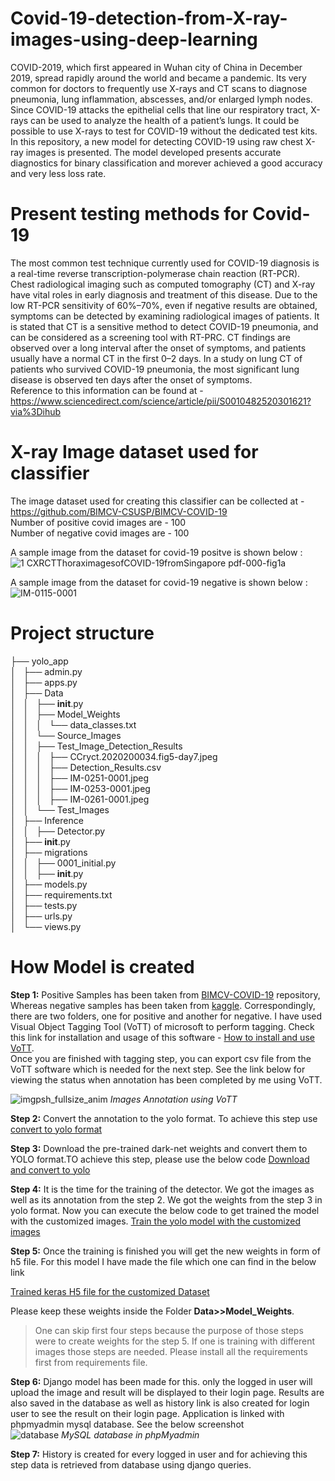 # Covid-19-detection-from-X-ray-images-using-deep-learning

COVID-2019, which first appeared in Wuhan city of China in December 2019, spread rapidly around the world and became a pandemic. Its very common for doctors to frequently use X-rays and CT scans to diagnose pneumonia, lung inflammation, abscesses, and/or enlarged lymph nodes. Since COVID-19 attacks the epithelial cells that line our respiratory tract, X-rays can be used to analyze the health of a patient’s lungs. It could be possible to use X-rays to test for COVID-19 without the dedicated test kits.
In this repository, a new model for detecting COVID-19 using raw chest X-ray images is presented. The model developed presents accurate diagnostics for binary classification and morever achieved a good accuracy and very less loss rate.

# Present testing methods for Covid-19 

The most common test technique currently used for COVID-19 diagnosis is a real-time reverse transcription-polymerase chain reaction (RT-PCR). Chest radiological imaging such as computed tomography (CT) and X-ray have vital roles in early diagnosis and treatment of this disease. Due to the low RT-PCR sensitivity of 60%–70%, even if negative results are obtained, symptoms can be detected by examining radiological images of patients. It is stated that CT is a sensitive method to detect COVID-19 pneumonia, and can be considered as a screening tool with RT-PRC. CT findings are observed over a long interval after the onset of symptoms, and patients usually have a normal CT in the first 0–2 days. In a study on lung CT of patients who survived COVID-19 pneumonia, the most significant lung disease is observed ten days after the onset of symptoms.  
Reference to this information can be found at - https://www.sciencedirect.com/science/article/pii/S0010482520301621?via%3Dihub

# X-ray Image dataset used for classifier

The image dataset used for creating this classifier can be collected at - https://github.com/BIMCV-CSUSP/BIMCV-COVID-19  
Number of positive covid images are - 100  
Number of negative covid images are - 100  

A sample image from the dataset for covid-19 positve is shown below :   
![1 CXRCTThoraximagesofCOVID-19fromSingapore pdf-000-fig1a](https://user-images.githubusercontent.com/39157936/89102153-02da6600-d424-11ea-8ce1-c0c0e6fc9162.png)

A sample image from the dataset for covid-19 negative is shown below :   
![IM-0115-0001](https://user-images.githubusercontent.com/39157936/89102231-9f046d00-d424-11ea-805c-a052adba3f4e.jpeg)

# Project structure

├── yolo_app  
│   ├── admin.py  
│   ├── apps.py  
│   ├── Data  
│   │   ├── __init__.py  
│   │   ├── Model_Weights  
│   │   │   └── data_classes.txt  
│   │   └── Source_Images  
│   │       ├── Test_Image_Detection_Results  
│   │       │   ├── CCryct.2020200034.fig5-day7.jpeg  
│   │       │   ├── Detection_Results.csv  
│   │       │   ├── IM-0251-0001.jpeg  
│   │       │   ├── IM-0253-0001.jpeg  
│   │       │   ├── IM-0261-0001.jpeg  
│   │       └── Test_Images  
│   ├── Inference  
│   │   ├── Detector.py  
│   ├── __init__.py  
│   ├── migrations  
│   │   ├── 0001_initial.py  
│   │   ├── __init__.py  
│   ├── models.py  
│   ├── requirements.txt  
│   ├── tests.py  
│   ├── urls.py  
│   └── views.py    

# How Model is created     
**Step 1:** Positive Samples has been taken from [BIMCV-COVID-19](https://github.com/BIMCV-CSUSP/BIMCV-COVID-19) repository, Whereas negative samples has been taken from [kaggle](https://www.kaggle.com/paultimothymooney/chest-xray-pneumonia). Correspondingly, there are two folders, one for positive and another for negative. I have used Visual Object Tagging Tool (VoTT) of microsoft to perform tagging. Check this link for installation and usage of this software - [How to install and use VoTT](https://github.com/microsoft/VoTT).  
Once you are finished with tagging step, you can export csv file from the VoTT software which is needed for the next step. See the link below for viewing the status when annotation has been completed by me using VoTT.   

![imgpsh_fullsize_anim](https://user-images.githubusercontent.com/39157936/89147877-b010c380-d575-11ea-8e4e-d9660c6c92e0.png) 
*Images Annotation using VoTT*

**Step 2:** Convert the annotation to the yolo format. To achieve this step use [convert to yolo format](https://github.com/AntonMu/TrainYourOwnYOLO/tree/master/1_Image_Annotation/Convert_to_YOLO_format.py)  

**Step 3:** Download the pre-trained dark-net weights and convert them to YOLO format.TO achieve this step, please use the below code [Download and convert to yolo](https://github.com/AntonMu/TrainYourOwnYOLO/blob/master/2_Training/Download_and_Convert_YOLO_weights.py)  

**Step 4:** It is the time for the training of the detector. We got the images as well as its annotation from the step 2. We got the weights from the step 3 in yolo format. Now you can execute the below code to get trained the model with the customized images. [Train the yolo model with the customized images](https://github.com/AntonMu/TrainYourOwnYOLO/blob/master/2_Training/Train_YOLO.py)  

**Step 5:** Once the training is finished you will get the new weights in  form of h5 file. For this model I have made the file which one can find in the below link   

[Trained keras H5 file for the customized Dataset](https://drive.google.com/file/d/1K7Dhi5wnsSDul5A6RF0Ec0FpGMW3Y9DZ/view)  

Please keep these weights inside the Folder **Data>>Model_Weights**.   

> One can skip first four steps because the purpose of those steps were to create weights for the step 5. If one is training with different images those steps are needed. Please install all the requirements first from requirements file.  

**Step 6:** Django model has been made for this. only the logged in user will upload the image and result will be displayed to their login page. Results are also saved in the database as well as history link is also created for login user to see the result on their login page. Application is linked with phpmyadmin mysql database. See the below screenshot      
![database](https://user-images.githubusercontent.com/39157936/89152959-9d9c8700-d581-11ea-91a3-ad8cf9a21f51.png)
*MySQL database in phpMyadmin*    

**Step 7:** History is created for every logged in user and for achieving this step data is retrieved from database using django queries.     
